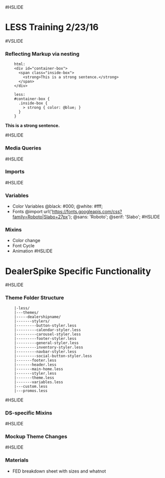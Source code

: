 
#HSLIDE

# LESS Training 2/23/16

#VSLIDE

### Reflecting Markup via nesting
        html:
        <div id="container-box">
          <span class="inside-box">
            <strong>This is a strong sentence.</strong>
          </span>
        </div>

        less:
        #container-box {
          .inside-box {
            > strong { color: @blue; }
          }
        }

<div class="example-box">
  <div id="container-box">
    <span class="inside-box">
      <strong>This is a strong sentence.</strong>
    </span>
  </div>
</div>

#HSLIDE

### Media Queries

#HSLIDE

### Imports

#HSLIDE

### Variables
  * Color Variables
        @black: #000;
        @white: #fff;
  * Fonts
        @import url('https://fonts.googleapis.com/css?family=Roboto|Slabo+27px');
        @sans: 'Roboto';
        @serif: 'Slabo';
#HSLIDE
### Mixins
  * Color change
  * Font Cycle
  * Animation
#HSLIDE

# DealerSpike Specific Functionality

#HSLIDE

### Theme Folder Structure
        |-less/
        |---themes/
        |-----dealershipname/
        |-------stylers/
        |---------button-styler.less
        |---------calendar-styler.less
        |---------carousel-styler.less
        |---------footer-styler.less
        |---------general-styler.less
        |---------inventory-styler.less
        |---------navbar-styler.less
        |---------social-button-styler.less
        |-------footer.less
        |-------header.less
        |-------main-home.less
        |-------styler.less
        |-------theme.less
        |-------variables.less
        |---custom.less
        |---promos.less

#HSLIDE

### DS-specific Mixins

#HSLIDE

### Mockup Theme Changes

#HSLIDE

### Materials
- FED breakdown sheet with sizes and whatnot
